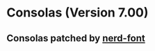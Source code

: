 # Consolas (Version 7.00)
## Consolas patched by [nerd-font](https://github.com/ryanoasis/nerd-fonts)
